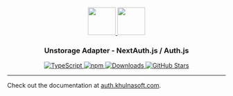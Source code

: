 <p align="center">
  <br/>
  <a href="https://auth.khulnasoft.com" target="_blank">
    <img height="64px" src="https://auth.khulnasoft.com/img/logo-sm.png" />
  </a>
  <a href="https://unstorage.unjs.io/" target="_blank">
    <img height="64px" src="https://auth.khulnasoft.com/img/adapters/unstorage.svg"/>
  </a>
  <h3 align="center"><b>Unstorage Adapter</b> - NextAuth.js / Auth.js</a></h3>
  <p align="center" style="align: center;">
    <a href="https://npm.im/@auth/unstorage-adapter">
      <img src="https://img.shields.io/badge/TypeScript-blue?style=flat-square" alt="TypeScript" />
    </a>
    <a href="https://npm.im/@auth/unstorage-adapter">
      <img alt="npm" src="https://img.shields.io/npm/v/@auth/unstorage-adapter?color=green&label=@auth/unstorage-adapter&style=flat-square">
    </a>
    <a href="https://www.npmtrends.com/@auth/unstorage-adapter">
      <img src="https://img.shields.io/npm/dm/@auth/unstorage-adapter?label=%20downloads&style=flat-square" alt="Downloads" />
    </a>
    <a href="https://github.com/khulnasoft/nextdev/stargazers">
      <img src="https://img.shields.io/github/stars/khulnasoft/nextdev?style=flat-square" alt="GitHub Stars" />
    </a>
  </p>
</p>

---

Check out the documentation at [auth.khulnasoft.com](https://auth.khulnasoft.com/reference/adapter/unstorage).
